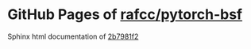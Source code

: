 GitHub Pages of [rafcc/pytorch-bsf](https://github.com/rafcc/pytorch-bsf.git)
===
Sphinx html documentation of [2b7981f2](https://github.com/rafcc/pytorch-bsf/tree/2b7981f2887259b8dc34c8332bbda61b033b69ce)
